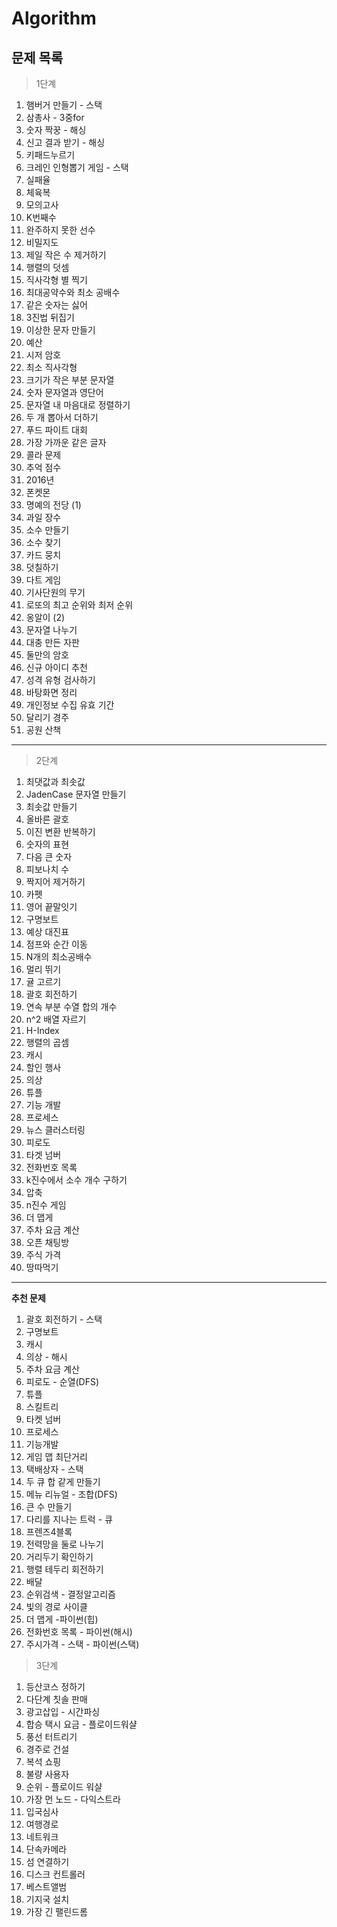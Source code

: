 # Algorithm

## 문제 목록

> 1단계

1. 햄버거 만들기 - 스택
2. 삼총사 - 3중for
3. 숫자 짝꿍 - 해싱
4. 신고 결과 받기 - 해싱
5. 키패드누르기
6. 크레인 인형뽑기 게임 - 스택
7. 실패율
8. 체육복
9. 모의고사
10. K번째수
11. 완주하지 못한 선수
12. 비밀지도
13. 제일 작은 수 제거하기
14. 행렬의 덧셈
15. 직사각형 별 찍기
16. 최대공약수와 최소 공배수
17. 같은 숫자는 싫어
18. 3진법 뒤집기
19. 이상한 문자 만들기
20. 예산
21. 시저 암호
22. 최소 직사각형
23. 크기가 작은 부분 문자열
24. 숫자 문자열과 영단어
25. 문자열 내 마음대로 정렬하기
26. 두 개 뽑아서 더하기
27. 푸드 파이트 대회
28. 가장 가까운 같은 글자
29. 콜라 문제
30. 추억 점수
31. 2016년
32. 폰켓몬
33. 명예의 전당 (1)
34. 과일 장수
35. 소수 만들기
36. 소수 찾기
37. 카드 뭉치
38. 덧칠하기
39. 다트 게임
40. 기사단원의 무기
41. 로또의 최고 순위와 최저 순위
42. 옹알이 (2)
43. 문자열 나누기
44. 대충 만든 자판
45. 둘만의 암호
46. 신규 아이디 추천
47. 성격 유형 검사하기
48. 바탕화면 정리
49. 개인정보 수집 유효 기간
50. 달리기 경주
51. 공원 산책
-------------------------
> 2단계

1. 최댓값과 최솟값
2. JadenCase 문자열 만들기
3. 최솟값 만들기
4. 올바른 괄호
5. 이진 변환 반복하기
6. 숫자의 표현
7. 다음 큰 숫자
8. 피보나치 수
9. 짝지어 제거하기
10. 카펫
11. 영어 끝말잇기
12. 구명보트
13. 예상 대진표
14. 점프와 순간 이동
15. N개의 최소공배수
16. 멀리 뛰기
17. 귤 고르기
18. 괄호 회전하기
19. 연속 부분 수열 합의 개수
20. n^2 배열 자르기
21. H-Index
22. 행렬의 곱셈
23. 캐시
24. 할인 행사
25. 의상
26. 튜플
27. 기능 개발
28. 프로세스
29. 뉴스 클러스터링
30. 피로도
31. 타겟 넘버
32. 전화번호 목록
33. k진수에서 소수 개수 구하기
34. 압축
35. n진수 게임
36. 더 맵게
37. 주차 요금 계산
38. 오픈 채팅방
39. 주식 가격
40. 땅따먹기
----------------

**추천 문제**

1. 괄호 회전하기 - 스택
2. 구명보트
3. 캐시
4. 의상 - 해시
5. 주차 요금 계산
6. 피로도 - 순열(DFS)
7. 튜플
8. 스킬트리
9. 타켓 넘버
10. 프로세스
11. 기능개발
12. 게임 맵 최단거리
13. 택배상자 - 스택
14. 두 큐 합 같게 만들기
15. 메뉴 리뉴얼 - 조합(DFS)
16. 큰 수 만들기
17. 다리를 지나는 트럭 - 큐
18. 프렌즈4블록
19. 전력망을 둘로 나누기
20. 거리두기 확인하기
21. 행렬 테두리 회전하기
22. 배달
23. 순위검색 - 결정알고리즘
24. 빛의 경로 사이클
25. 더 맵게 -파이썬(힙)
26. 전화번호 목록 - 파이썬(해시)
27. 주시가격 - 스택 - 파이썬(스택)

> 3단계

1. 등산코스 정하기
2. 다단계 칫솔 판매
3. 광고삽입 - 시간파싱
4. 합승 택시 요금 - 플로이드워샬
5. 풍선 터트리기
6. 경주로 건설
7. 복석 쇼핑
8. 불량 사용자
9. 순위 - 플로이드 워샬
10. 가장 먼 노드 - 다익스트라
11. 입국심사
12. 여행경로
13. 네트워크
14. 단속카메라
15. 섬 연결하기
16. 디스크 컨트롤러
17. 베스트앨범
18. 기지국 설치
19. 가장 긴 팰린드롬

